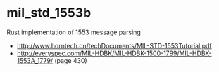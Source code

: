 # mil_std_1553b
Rust implementation of 1553 message parsing

* http://www.horntech.cn/techDocuments/MIL-STD-1553Tutorial.pdf
* http://everyspec.com/MIL-HDBK/MIL-HDBK-1500-1799/MIL-HDBK-1553A_1779/ (page 430)